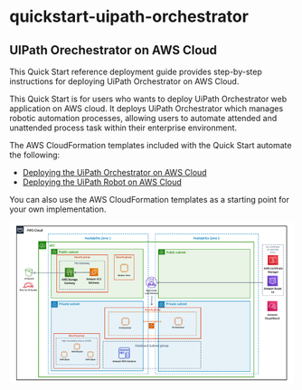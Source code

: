 # quickstart-uipath-orchestrator
## UIPath Orechestrator on AWS Cloud

This Quick Start reference deployment guide provides step-by-step instructions for deploying UiPath Orchestrator on AWS Cloud.

This Quick Start is for users who wants to deploy UiPath Orchestrator web application on AWS cloud. It deploys UiPath Orchestrator which manages robotic automation processes, allowing users to automate attended and unattended process task within their enterprise environment. 

The AWS CloudFormation templates included with the Quick Start automate the following:

- [Deploying the UiPath Orchestrator on AWS Cloud](https://console.aws.amazon.com/cloudformation/home?region=us-east-1#/stacks/create/template?stackName=uipath&templateURL=https://aws-quickstart.s3.amazonaws.com/quickstart-uipath-orchestrator/templates/orchestrator/master.template.yaml)
- [Deploying the UiPath Robot on AWS Cloud](https://console.aws.amazon.com/cloudformation/home?region=us-east-1#/stacks/create/template?stackName=uipath&templateURL=https://aws-quickstart.s3.amazonaws.com/quickstart-uipath-orchestrator/templates/robot/master.template.yaml)

You can also use the AWS CloudFormation templates as a starting point for your own implementation.

![Quick Start architecture for UiPath Orchestrator on AWS](./UIPath-Orchestrator-arch.png)